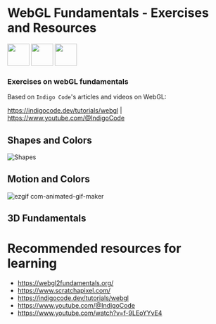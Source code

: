 # WebGL Fundamentals - Exercises and Resources

<img width="50" src="https://github.com/clodoN1109/webGL_fundamentals_exercises/assets/104923248/ce8d1197-ad6a-4f11-b383-5fb8caa09bee" />
<img width="50" src="https://github.com/clodoN1109/webGL_fundamentals_exercises/assets/104923248/e2627385-a229-42cc-b061-c66b6dbe9411" />
<img width="50" src="https://github.com/clodoN1109/webGL_fundamentals_exercises/assets/104923248/cf39bdda-a034-4495-8cc8-d9561a7fd846" />




### Exercises on webGL fundamentals
Based on `Indigo Code`'s articles and videos on WebGL:

https://indigocode.dev/tutorials/webgl | https://www.youtube.com/@IndigoCode

##

## Shapes and Colors

![Shapes](https://github.com/clodoN1109/webGL_fundamentals_exercises/assets/104923248/3822bdcd-895e-42b0-a144-11e967bd4398)

## Motion and Colors

![ezgif com-animated-gif-maker](https://github.com/clodoN1109/webGL_fundamentals_exercises/assets/104923248/6b7f4df1-4756-4ca3-91cc-3c66bfd3e6b9)


## 3D Fundamentals


# Recommended resources for learning

- https://webgl2fundamentals.org/
- https://www.scratchapixel.com/
- https://indigocode.dev/tutorials/webgl
- https://www.youtube.com/@IndigoCode
- https://www.youtube.com/watch?v=f-9LEoYYvE4

